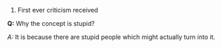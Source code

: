1. First ever criticism received

**Q:** Why the concept is stupid?

*A:* It is because there are stupid people which might actually turn into it.

